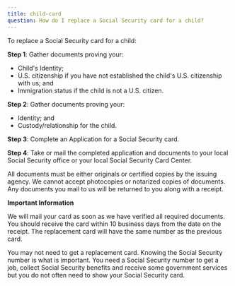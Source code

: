 ```yaml
---
title: child-card
question: How do I replace a Social Security card for a child?
---
```

To replace a Social Security card for a child:

**Step 1**: Gather documents proving your:

- Child's Identity;
- U.S. citizenship if you have not established the child's U.S. citizenship with us; and
- Immigration status if the child is not a U.S. citizen.

**Step 2**: Gather documents proving your:

- Identity; and
- Custody/relationship for the child.

**Step 3**: Complete an Application for a Social Security card.

**Step 4**: Take or mail the completed application and documents to your local Social Security office or your local Social Security Card Center.

All documents must be either originals or certified copies by the issuing agency. We cannot accept photocopies or notarized copies of documents. Any documents you mail to us will be returned to you along with a receipt.

**Important Information**

We will mail your card as soon as we have verified all required documents. You should receive the card within 10 business days from the date on the receipt. The replacement card will have the same number as the previous card.

You may not need to get a replacement card. Knowing the Social Security number is what is important. You need a Social Security number to get a job, collect Social Security benefits and receive some government services but you do not often need to show your Social Security card.